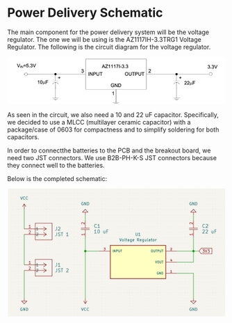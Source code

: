 # Power Delivery Schematic

The main component for the power delivery system will be the voltage regulator. The one we will be using is the AZ1117IH-3.3TRG1 Voltage Regulator. The following is the circuit diagram for the voltage regulator.

<p align="center">

  <img src="https://github.com/chen4578/Micromouse/blob/428269de9dd53fe1c834034befea06aa6b4b9214/assets/Screenshot%202025-10-12%20195810.png" width="500">

</p>

As seen in the circuit, we also need a 10 and 22 uF capacitor. Specifically, we decided to use a MLCC (multilayer ceramic capacitor) with a package/case of 0603 for compactness and to simplify soldering for both capacitors.

In order to connectthe batteries to the PCB and the breakout board, we need two JST connectors. We use B2B-PH-K-S JST connectors because they connect well to the batteries.

Below is the completed schematic:

<p align="center">

  <img src="https://github.com/chen4578/Micromouse/blob/0d55c0cc4b256a2351a45386ed9b3b7f1dc8eed2/assets/Screenshot%202025-10-12%20201238.png" width="500">

</p>
